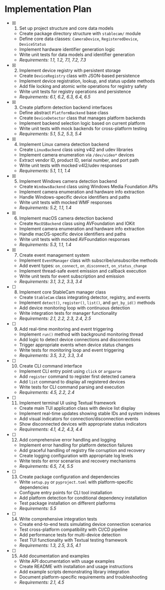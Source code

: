 # Implementation Plan

- [x] 1. Set up project structure and core data models
  - Create package directory structure with `stablecam/` module
  - Define core data classes: `CameraDevice`, `RegisteredDevice`, `DeviceStatus`
  - Implement hardware identifier generation logic
  - Write unit tests for data models and identifier generation
  - _Requirements: 1.1, 1.2, 7.1, 7.2, 7.3_

- [x] 2. Implement device registry with persistent storage
  - Create `DeviceRegistry` class with JSON-based persistence
  - Implement device registration, lookup, and status update methods
  - Add file locking and atomic write operations for registry safety
  - Write unit tests for registry operations and persistence
  - _Requirements: 6.1, 6.2, 6.3, 6.4, 6.5_

- [x] 3. Create platform detection backend interfaces
  - Define abstract `PlatformBackend` base class
  - Create `DeviceDetector` class that manages platform backends
  - Implement backend selection logic based on current platform
  - Write unit tests with mock backends for cross-platform testing
  - _Requirements: 5.1, 5.2, 5.3, 5.4_

- [x] 4. Implement Linux camera detection backend
  - Create `LinuxBackend` class using v4l2 and udev libraries
  - Implement camera enumeration via `/dev/video*` devices
  - Extract vendor ID, product ID, serial number, and port path
  - Write unit tests with mocked v4l2/udev responses
  - _Requirements: 5.1, 1.1, 1.4_

- [x] 5. Implement Windows camera detection backend
  - Create `WindowsBackend` class using Windows Media Foundation APIs
  - Implement camera enumeration and hardware info extraction
  - Handle Windows-specific device identifiers and paths
  - Write unit tests with mocked WMF responses
  - _Requirements: 5.2, 1.1, 1.4_

- [x] 6. Implement macOS camera detection backend
  - Create `MacOSBackend` class using AVFoundation and IOKit
  - Implement camera enumeration and hardware info extraction
  - Handle macOS-specific device identifiers and paths
  - Write unit tests with mocked AVFoundation responses
  - _Requirements: 5.3, 1.1, 1.4_

- [x] 7. Create event management system
  - Implement `EventManager` class with subscribe/unsubscribe methods
  - Add event types: `on_connect`, `on_disconnect`, `on_status_change`
  - Implement thread-safe event emission and callback execution
  - Write unit tests for event subscription and emission
  - _Requirements: 3.1, 3.2, 3.3, 3.4_

- [ ] 8. Implement core StableCam manager class
  - Create `StableCam` class integrating detector, registry, and events
  - Implement `detect()`, `register()`, `list()`, and `get_by_id()` methods
  - Add device monitoring loop with continuous detection
  - Write integration tests for manager functionality
  - _Requirements: 2.1, 2.2, 2.3, 2.4, 2.5_

- [ ] 9. Add real-time monitoring and event triggering
  - Implement `run()` method with background monitoring thread
  - Add logic to detect device connections and disconnections
  - Trigger appropriate events when device status changes
  - Write tests for monitoring loop and event triggering
  - _Requirements: 3.5, 3.2, 3.3, 3.4_

- [ ] 10. Create CLI command interface
  - Implement CLI entry point using `click` or `argparse`
  - Add `register` command to register first detected camera
  - Add `list` command to display all registered devices
  - Write tests for CLI command parsing and execution
  - _Requirements: 4.5, 2.2, 2.4_

- [ ] 11. Implement terminal UI using Textual framework
  - Create main TUI application class with device list display
  - Implement real-time updates showing stable IDs and system indexes
  - Add visual indicators for connection/disconnection events
  - Show disconnected devices with appropriate status indicators
  - _Requirements: 4.1, 4.2, 4.3, 4.4_

- [ ] 12. Add comprehensive error handling and logging
  - Implement error handling for platform detection failures
  - Add graceful handling of registry file corruption and recovery
  - Create logging configuration with appropriate log levels
  - Write tests for error scenarios and recovery mechanisms
  - _Requirements: 6.5, 7.4, 5.5_

- [ ] 13. Create package configuration and dependencies
  - Write `setup.py` or `pyproject.toml` with platform-specific dependencies
  - Configure entry points for CLI tool installation
  - Add platform detection for conditional dependency installation
  - Test package installation on different platforms
  - _Requirements: 5.5_

- [ ] 14. Write comprehensive integration tests
  - Create end-to-end tests simulating device connection scenarios
  - Test cross-platform compatibility with CI/CD pipeline
  - Add performance tests for multi-device detection
  - Test TUI functionality with Textual testing framework
  - _Requirements: 1.3, 2.5, 3.5, 4.1_

- [ ] 15. Add documentation and examples
  - Write API documentation with usage examples
  - Create README with installation and usage instructions
  - Add example scripts demonstrating library integration
  - Document platform-specific requirements and troubleshooting
  - _Requirements: 2.1, 4.5_